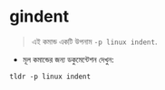 # gindent

> এই কমান্ড একটি উপনাম `-p linux indent`.

- মূল কমান্ডের জন্য ডকুমেন্টেশন দেখুন:

`tldr -p linux indent`
